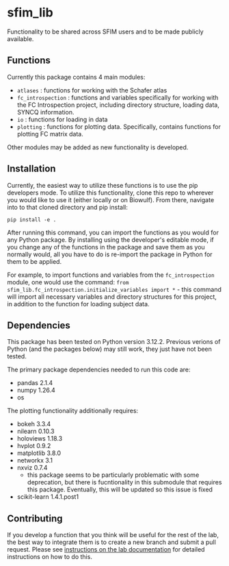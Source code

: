 # sfim_lib

Functionality to be shared across SFIM users and to be made publicly available.

## Functions

Currently this package contains 4 main modules:

- `atlases` : functions for working with the Schafer atlas
- `fc_introspection` : functions and variables specifically for working with the FC Introspection project, including directory structure, loading data, SYNCQ information.
- `io` : functions for loading in data
- `plotting` : functions for plotting data. Specifically, contains functions for plotting FC matrix data.

Other modules may be added as new functionality is developed.

## Installation

Currently, the easiest way to utilize these functions is to use the pip developers mode. To utilize this functionality, clone this repo to wherever you would like to use it (either locally or on Biowulf). From there, navigate into to that cloned directory and pip install:

`pip install -e .`

After running this command, you can import the functions as you would for any Python package. By installing using the developer's editable mode, if you change any of the functions in the package and save them as you normally would, all you have to do is re-import the package in Python for them to be applied.

For example, to import functions and variables from the `fc_introspection` module, one would use the command:
`from sfim_lib.fc_introspection.initialize_variables import *` - this command will import all necessary variables and directory structures for this project, in addition to the function for loading subject data.

## Dependencies

This package has been tested on Python version 3.12.2. Previous verions of Python (and the packages below) may still work, they just have not been tested.

The primary package dependencies needed to run this code are:

- pandas 2.1.4
- numpy 1.26.4
- os

The plotting functionality additionally requires:

- bokeh 3.3.4
- nilearn 0.10.3
- holoviews 1.18.3
- hvplot 0.9.2
- matplotlib 3.8.0
- networkx 3.1
- nxviz 0.7.4
  - this package seems to be particularly problematic with some deprecation, but there is fucntionality in this submodule that requires this package. Eventually, this will be updated so this issue is fixed
- scikit-learn 1.4.1.post1

## Contributing

If you develop a function that you think will be useful for the rest of the lab, the best way to integrate them is to create a new branch and submit a pull request. Please see [instructions on the lab documentation](https://github.com/nimh-sfim/lab-docs/blob/main/editing.md) for detailed instructions on how to do this.
